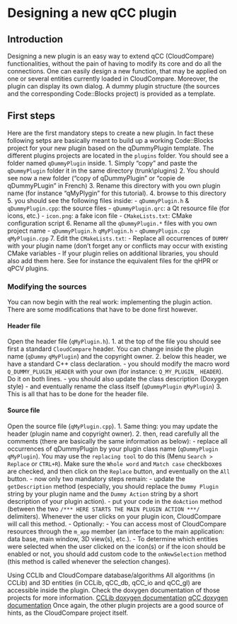 Designing a new qCC plugin
==========================

## Introduction

Designing a new plugin is an easy way to extend qCC (CloudCompare) functionalities, without the pain of having to modify its core and do all the connections. 
One can easily design a new function, that may be applied on one or several entities currently loaded in CloudCompare. Moreover, the plugin can display its own dialog.
A dummy plugin structure (the sources and the corresponding Code::Blocks project) is provided as a template.

## First steps

Here are the first mandatory steps to create a new plugin. In fact these following setps are basically meant to build up a working Code::Blocks project for your new plugin based on the qDummyPlugin template.
The different plugins projects are located in the ```plugins``` folder. You should see a folder named ```qDummyPlugin``` inside.
	1. Simply “copy” and paste the ```qDummyPlugin``` folder it in the same directory (trunk\plugins)
	2. You should see now a new folder (“copy of qDummyPlugin” or “copie de qDummyPLugin” in French) 
	3. Rename this directory with you own plugin name (for instance “qMyPlygin” for this tutorial).
	4. browse to this directory
	5. you should see the following files inside:
		- ```qDummyPlugin.h```  & ```qDummyPlugin.cpp```: the source files
		- ```qDummyPlugin.qrc```: a Qt resource file (for icons, etc.)
		- ```icon.png```: a fake icon file
		- ```CMakeLists.txt```: CMake configuration script
	6. Rename all the ```qDummyPlugin.*``` files with you own project name
		- ```qDummyPlugin.h```  ```qMyPlugin.h```
		- ```qDummyPlugin.cpp```  ```qMyPlugin.cpp```
	7. Edit the ```CMakeLists.txt```:
		- Replace all occurrences of ```DUMMY``` with your plugin name (don’t forget any or conflicts may occur with existing CMake variables
		- If your plugin relies on additional libraries, you should also add them here. See for instance the equivalent files for the qHPR or qPCV plugins.

### Modifying the sources
You can now begin with the real work: implementing the plugin action. There are some modifications that have to be done first however.

#### Header file
Open the header file (```qMyPlugin.h```).
	1. at the top of the file you should see first a standard ```CloudCompare``` header. You can change inside the plugin name (```qDummy``` ```qMyPlugin```) and the copyright owner.
	2. below this header, we have a standard C++ class declaration.
		- you should modify the macro word ```Q_DUMMY_PLUGIN_HEADER``` with your own (for instance: ```Q_MY_PLUGIN_ HEADER```). Do it on both lines.
		- you should also update the class description (Doxygen style)
		- and eventually rename the class itself (```qDummyPlugin```  ```qMyPlugin```)
	3. This is all that has to be done for the header file.

#### Source file
Open the source file (```qMyPlugin.cpp```).
	1. Same thing: you may update the header (plugin name and copyright owner).
	2. then, read carefully all the comments (there are basically the same information as below):
		- replace all occurrences of qDummyPlugin by your plugin class name (```qDummyPlugin```  ```qMyPlugin```). You may use the ```replacing tool``` to do this (Menu ```Search > Replace``` or ```CTRL+R```). Make sure the ```Whole word``` and ```Match case``` checkboxes are checked, and then click on the ```Replace``` button, and eventually on the ```All``` button. 
		- now only two mandatory steps remain:
			- update the ```getDescription``` method (especially, you should replace the ```Dummy Plugin``` string by your plugin name and the ```Dummy Action``` string by a short description of your plugin action).
			- put your code in the ```doAction``` method (between the two  ```/*** HERE STARTS THE MAIN PLUGIN ACTION ***/``` delimiters).
Whenever the user clicks on your plugin icon, CloudCompare will call this method.
		- Optionally:
			- You can access most of CloudCompare resources through the ```m_app``` member (an interface to the main application: data base, main window, 3D view(s), etc.).
			- To determine which entities were selected when the user clicked on the icon(s) or if the icon should be enabled or not, you should add custom code to the ```onNewSelection``` method (this method is called whenever the selection changes).

Using CCLIb and CloudCompare database/algorithms
All algorithms (in CCLib) and 3D entities (in CCLib, qCC_db, qCC_io and qCC_gl) are accessible inside the plugin. Check the doxygen documentation of those projects for more information.
[CCLib doxygen documentation](http://www.cloudcompare.org/doc/CCLib/html/index.html)
[qCC doxygen documentation](http://www.cloudcompare.org/doc/qCC/html/index.html)
Once again, the other plugin projects are a good source of hints, as the CloudCompare project itself.


